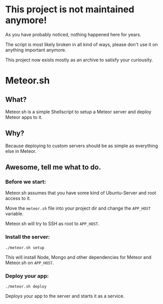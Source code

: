 # This project is not maintained anymore!

As you have probably noticed, nothing happened here for years.

The script is most likely broken in all kind of ways, please don't use it on anything important anymore.

This project now exists mostly as an archive to satisfy your curiousity.

# Meteor.sh

## What?

Meteor.sh is a simple Shellscript to setup a Meteor server and deploy Meteor apps to it.

## Why?

Because deploying to custom servers should be as simple as everything else in Meteor.

## Awesome, tell me what to do.

### Before we start:

Meteor.sh assumes that you have some kind of Ubuntu-Server and root access to it.

Move the `meteor.sh` file into your project dir and change the `APP_HOST` variable.

Meteor.sh will try to SSH as root to `APP_HOST`.

### Install the server:

```
./meteor.sh setup
```

This will install Node, Mongo and other dependencies for Meteor and Meteor.sh on `APP_HOST`.

### Deploy your app:

```
./meteor.sh deploy
```

Deploys your app to the server and starts it as a service.
